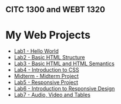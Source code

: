 ## CITC 1300 and WEBT 1320 
<h1>My Web Projects</h1>

<ul>
    <li><a href="Lab1/index.html" target="_blank">Lab1 - Hello World</a></li>
    <li><a href="Lab2/index.html" target="_blank">Lab2 - Basic HTML Structure</a></li>
    <li><a href="Lab3/index.html" target="_blank">Lab3 - Basic HTML and HTML Semantics</a></li>
    <li><a href="Lab4/index.html" target="_blank">Lab4 - Introduction to CSS</a></li> 
    <li><a href="Midterm/index.html" target="_blank">Midterm - Midterm Project</a></li>
    <li><a href="Lab5/index.html" target="_blank">Lab5 - Responsive Project</a></li>
    <li><a href="Lab6/index.html" target="_blank">Lab6 - Introduction to Responsive Design</a></li>
    <li><a href="Lab7/index.html" target="_blank">Lab7 - Audio, Video and Tables</a></li>
    
</ul>




